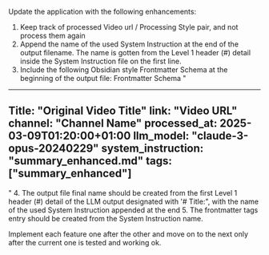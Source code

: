 Update the application with the following enhancements:
1. Keep track of processed Video url / Processing Style pair, and not process them again
2. Append the name of the used System Instruction at the end of the output filename. The name is gotten from the Level 1 header (#) detail inside the System Instruction file on the first line.
3. Include the following Obsidian style Frontmatter Schema at the beginning of the output file:
Frontmatter Schema
"
---
Title: "Original Video Title"
link: "Video URL"
channel: "Channel Name"
processed_at: 2025-03-09T01:20:00+01:00
llm_model: "claude-3-opus-20240229"
system_instruction: "summary_enhanced.md"
tags: ["summary_enhanced"]
---
"
4. The output file final name should be created from the first Level 1 header (#) detail of the LLM output designated with '# Title:", with the name of the used System Instruction appended at the end
5. The frontmatter tags entry should be created from the System Instruction name.

Implement each feature one after the other and move on to the next only after the current one is tested and working ok.